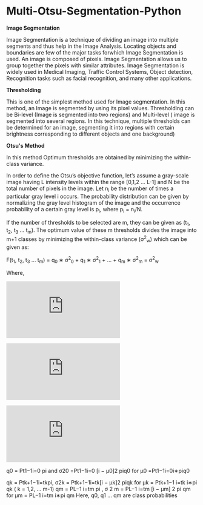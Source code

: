 # Multi-Otsu-Segmentation-Python

**Image Segmentation**

Image Segmentation is a technique of dividing an image into multiple segments and thus help in the Image Analysis. Locating objects and boundaries are few of the major tasks forwhich Image Segmentation is used.
An image is composed of pixels. Image Segmentation allows us to group together the pixels with similar attributes. Image Segmentation is widely used in Medical Imaging, Traffic Control Systems, Object detection, Recognition tasks such as facial recognition, and many other applications. 

**Thresholding**

This is one of the simplest method used for Image segmentation. In this method, an Image is segmented by using its pixel values. Thresholding can be Bi-level (Image is segmented into two regions) and Multi-level ( image is segmented into several regions. In this
technique, multiple thresholds can be determined for an image, segmenting it into regions with certain brightness corresponding to different objects and one background)

**Otsu's Method**

In this method Optimum thresholds are obtained by minimizing
the within-class variance. 

In order to define the Otsu’s objective function, let’s assume a gray-scale image having L intensity levels within the range [0,1,2 ... L-1] and N be the total number of pixels in the image. Let n<sub>i</sub> be the number of times a particular gray level i occurs. The probability
distribution can be given by normalizing the gray level histogram of the image and the occurrence probability of a certain gray level is p<sub>i</sub>, where p<sub>i</sub> = n<sub>i</sub>/N. 

If the number of thresholds to be selected are m,  they can be given as (t<sub>1</sub>, t<sub>2</sub>, t<sub>3</sub> ... t<sub>m</sub>). The optimum value of these m thresholds divides the image into m+1 classes by minimizing the within-class variance (σ<sup>2</sup><sub>w</sub>) which can be given as:

F(t<sub>1</sub>, t<sub>2</sub>, t<sub>3</sub> ... t<sub>m</sub>) = q<sub>0</sub> ∗ σ<sup>2</sup><sub>0</sub> + q<sub>1</sub> ∗ σ<sup>2</sup><sub>1</sub> + ... + q<sub>m</sub> ∗ σ<sup>2</sup><sub>m</sub> = σ<sup>2</sup><sub>w</sub> 

Where,

![ q_{0} = \sum_{i=0}^{t_{1} - 1} p_{i} and  \sigma ^{2}_{0} = \sum_{i=0}^{t_{1} - 1}[i - \mu_{0}]^{2} \frac{p_{i}}{q_{0}}  for \mu_{0} = \sum_{i=0}^{t_{1} - 1} \frac{i*p_{i}}{q_{0}}](https://latex.codecogs.com/svg.latex?x%3D%5Cfrac%7B-b%5Cpm%5Csqrt%7Bb%5E2-4ac%7D%7D%7B2a%7D)

![q_{k} = $\sum_{i=t_{k}}^{t_{k+1} - 1} p_{i}$ , $\sigma ^{2}_{k} = \sum_{i=t_{k}}^{t_{k+1} - 1}[i - \mu_{k}]^{2} \frac{p_{i}}{q_{k}} $  for  $\mu_{k} = \sum_{i=t_{k}}^{t_{k+1} - 1} \frac{i*p_{i}}{q_{k}}$ ( k = 1,2, ... m-1)](https://latex.codecogs.com/svg.latex?x%3D%5Cfrac%7B-b%5Cpm%5Csqrt%7Bb%5E2-4ac%7D%7D%7B2a%7D)

![q$_{m}$ = $\sum_{i=t_{m}}^{L - 1} p_{i}$ , $\sigma ^{2}_{m} = \sum_{i=t_{m}}^{L - 1}[i - \mu_{m}]^{2} \frac{p_{i}}{q_{m}} $  for  $\mu_{m} = \sum_{i=t_{m}}^{L - 1} \frac{i*p_{i}}{q_{m}}$](https://latex.codecogs.com/svg.latex?x%3D%5Cfrac%7B-b%5Cpm%5Csqrt%7Bb%5E2-4ac%7D%7D%7B2a%7D)

q0 = Pt1−1i=0 pi and σ20 =Pt1−1i=0 [i − µ0]2 piq0 for µ0 =Pt1−1i=0i∗piq0

qk = Ptk+1−1i=tkpi, σ2k = Ptk+1−1i=tk[i − µk]2 piqk for µk = Ptk+1−1 i=tk i∗pi qk ( k = 1,2, ... m-1)
qm = PL−1 i=tm pi , σ 2 m = PL−1 i=tm [i − µm] 2 pi qm for µm = PL−1 i=tm i∗pi qm
Here, q0, q1 ... qm are class probabilities 

